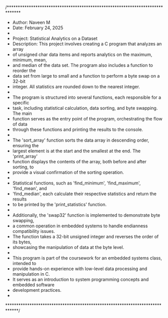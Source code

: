 /******************************************************************************
 * Author: Naveen M
 * Date: February 24, 2025
 *
 * Project: Statistical Analytics on a Dataset
 * Description: This project involves creating a C program that analyzes an array
 * of unsigned char data items and reports analytics on the maximum, minimum, mean,
 * and median of the data set. The program also includes a function to reorder the
 * data set from large to small and a function to perform a byte swap on a 32-bit
 * integer. All statistics are rounded down to the nearest integer.
 *
 * The program is structured into several functions, each responsible for a specific
 * task, including statistical calculation, data sorting, and byte swapping. The main
 * function serves as the entry point of the program, orchestrating the flow of data
 * through these functions and printing the results to the console.
 *
 * The 'sort_array' function sorts the data array in descending order, ensuring the
 * largest element is at the start and the smallest at the end. The 'print_array'
 * function displays the contents of the array, both before and after sorting, to
 * provide a visual confirmation of the sorting operation.
 *
 * Statistical functions, such as 'find_minimum', 'find_maximum', 'find_mean', and
 * 'find_median', each calculate their respective statistics and return the results
 * to be printed by the 'print_statistics' function.
 *
 * Additionally, the 'swap32' function is implemented to demonstrate byte swapping,
 * a common operation in embedded systems to handle endianness compatibility issues.
 * The function takes a 32-bit unsigned integer and reverses the order of its bytes,
 * showcasing the manipulation of data at the byte level.
 *
 * This program is part of the coursework for an embedded systems class, intended to
 * provide hands-on experience with low-level data processing and manipulation in C.
 * It serves as an introduction to system programming concepts and embedded software
 * development practices.
 *
 *****************************************************************************/